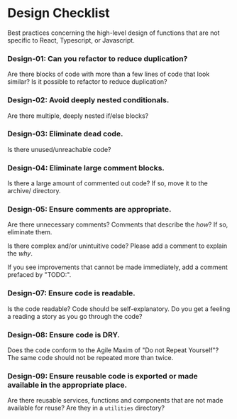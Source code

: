 # Design Checklist

Best practices concerning the high-level design of functions that are not specific to React, Typescript, or Javascript.

### Design-01: Can you refactor to reduce duplication?

Are there blocks of code with more than a few lines of code that look similar? Is it possible to refactor to reduce duplication?

### Design-02: Avoid deeply nested conditionals.

Are there multiple, deeply nested if/else blocks?

### Design-03: Eliminate dead code.

Is there unused/unreachable code?

### Design-04: Eliminate large comment blocks.

Is there a large amount of commented out code? If so, move it to the archive/ directory.

### Design-05: Ensure comments are appropriate.

Are there unnecessary comments? Comments that describe the _how_? If so, eliminate them.

Is there complex and/or unintuitive code? Please add a comment to explain the _why_.

If you see improvements that cannot be made immediately, add a comment prefaced by "TODO:".

### Design-07: Ensure code is readable.

Is the code readable? Code should be self-explanatory. Do you get a feeling a reading a story as you go through the code?

### Design-08: Ensure code is DRY.

Does the code conform to the Agile Maxim of "Do not Repeat Yourself"? The same code should not be repeated more than twice.

### Design-09: Ensure reusable code is exported or made available in the appropriate place.

Are there reusable services, functions and components that are not made available for reuse? Are they in a `utilities` directory?

